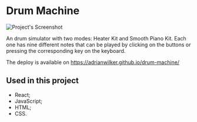 # Drum Machine

![Project's Screenshot](https://user-images.githubusercontent.com/56568057/215285249-b65a1e57-bfb8-4d33-b763-88afd8a4bb3b.png)

An drum simulator with two modes: Heater Kit and Smooth Piano Kit. Each one has nine different notes that can be played by clicking on the buttons or pressing the corresponding key on the keyboard.

The deploy is available on <https://adrianwilker.github.io/drum-machine/>

## Used in this project

- React;
- JavaScript;
- HTML;
- CSS.
